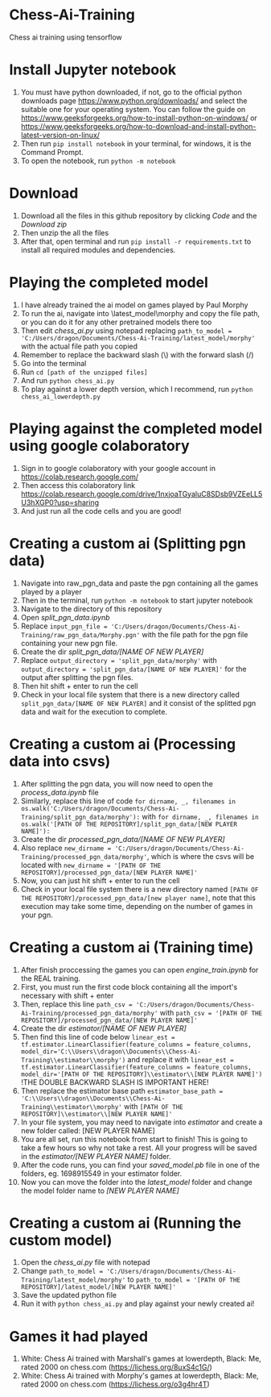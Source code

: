 # Chess-Ai-Training
 Chess ai training using tensorflow
# Install Jupyter notebook
1. You must have python downloaded, if not, go to the official python downloads page https://www.python.org/downloads/ and select the suitable one for your operating system. You can follow the guide on https://www.geeksforgeeks.org/how-to-install-python-on-windows/ or https://www.geeksforgeeks.org/how-to-download-and-install-python-latest-version-on-linux/
2. Then run `pip install notebook` in your terminal, for windows, it is the Command Prompt.
3. To open the notebook, run `python -m notebook`
# Download
1.  Download all the files in this github repository by clicking *Code* and the *Download zip*
2.  Then unzip the all the files
3.  After that, open terminal and run `pip install -r requirements.txt` to install all required modules and dependencies.
# Playing the completed model
1. I have already trained the ai model on games played by Paul Morphy
2. To run the ai, navigate into \latest_model\morphy and copy the file path, or you can do it for any other pretrained models there too
3. Then edit *chess_ai.py* using notepad replacing `path_to_model = 'C:/Users/dragon/Documents/Chess-Ai-Training/latest_model/morphy'` with the actual file path you copied
4. Remember to replace the backward slash (\\) with the forward slash (/)
5. Go into the terminal
6. Run `cd [path of the unzipped files]`
7. And run `python chess_ai.py`
8. To play against a lower depth version, which I recommend, run `python chess_ai_lowerdepth.py`
# Playing against the completed model using google colaboratory
1. Sign in to google colaboratory with your google account in https://colab.research.google.com/
2. Then access this colaboratory link https://colab.research.google.com/drive/1nxjoaTGyaluC8SDsb9VZEeLL5U3hXGP0?usp=sharing
3. And just run all the code cells and you are good!
# Creating a custom ai (Splitting pgn data)
1. Navigate into raw_pgn_data and paste the pgn containing all the games played by a player
2. Then in the terminal, run `python -m notebook` to start jupyter notebook
3. Navigate to the directory of this repository
4. Open *split_pgn_data.ipynb*
5. Replace `input_pgn_file = 'C:/Users/dragon/Documents/Chess-Ai-Training/raw_pgn_data/Morphy.pgn'` with the file path for the pgn file containing your new pgn file.
6. Create the dir *split_pgn_data/[NAME OF NEW PLAYER]* 
7. Replace `output_directory = 'split_pgn_data/morphy'` with `output_directory = 'split_pgn_data/[NAME OF NEW PLAYER]'` for the output after splitting the pgn files. 
8. Then hit shift + enter to run the cell
9. Check in your local file system that there is a new directory called `split_pgn_data/[NAME OF NEW PLAYER]` and it consist of the splitted pgn data and wait for the execution to complete.
# Creating a custom ai (Processing data into csvs)
1. After splitting the pgn data, you will now need to open the *process_data.ipynb* file
2. Similarly, replace this line of code `for dirname, _, filenames in os.walk('C:/Users/dragon/Documents/Chess-Ai-Training/split_pgn_data/morphy'):` with `for dirname, _, filenames in os.walk('[PATH OF THE REPOSITORY]/split_pgn_data/[NEW PLAYER NAME]'):`
3. Create the dir *processed_pgn_data/[NAME OF NEW PLAYER]* 
4. Also replace `new_dirname = 'C:/Users/dragon/Documents/Chess-Ai-Training/processed_pgn_data/morphy'`, which is where the csvs will be located with `new_dirname = '[PATH OF THE REPOSITORY]/processed_pgn_data/[NEW PLAYER NAME]'`
5. Now, you can just hit shift + enter to run the cell
6. Check in your local file system there is a new directory named `[PATH OF THE REPOSITORY]/processed_pgn_data/[new player name]`, note that this execution may take some time, depending on the number of games in your pgn.
# Creating a custom ai (Training time)
1. After finish proccessing the games you can open *engine_train.ipynb* for the REAL training.
2. First, you must run the first code block containing all the import's necessary with shift + enter
3. Then, replace this line `path_csv = 'C:/Users/dragon/Documents/Chess-Ai-Training/processed_pgn_data/morphy'` with `path_csv = '[PATH OF THE REPOSITORY]/processed_pgn_data/[NEW PLAYER NAME]'`
4. Create the dir *estimator/[NAME OF NEW PLAYER]* 
5. Then find this line of code below `linear_est = tf.estimator.LinearClassifier(feature_columns = feature_columns, model_dir='C:\\Users\\dragon\\Documents\\Chess-Ai-Training\\estimator\\morphy')` and replace it with `linear_est = tf.estimator.LinearClassifier(feature_columns = feature_columns, model_dir='[PATH OF THE REPOSITORY]\\estimator\\[NEW PLAYER NAME]')` !THE DOUBLE BACKWARD SLASH IS IMPORTANT HERE!
6. Then replace the estimator base path `estimator_base_path = 'C:\\Users\\dragon\\Documents\\Chess-Ai-Training\\estimator\\morphy'` with `[PATH OF THE REPOSITORY]\\estimator\\[NEW PLAYER NAME]'`
7. In your file system, you may need to navigate into *estimator* and create a new folder called: [NEW PLAYER NAME]
8. You are all set, run this notebook from start to finish! This is going to take a few hours so why not take a rest. All your progress will be saved in the *estimator/[NEW PLAYER NAME]* folder.
9. After the code runs, you can find your *saved_model.pb* file in one of the folders, eg. 1698915549 in your estimator folder.
10. Now you can move the folder into the *latest_model* folder and change the model folder name to *[NEW PLAYER NAME]*
# Creating a custom ai (Running the custom model)
1. Open the *chess_ai.py* file with notepad
2. Change `path_to_model = 'C:/Users/dragon/Documents/Chess-Ai-Training/latest_model/morphy'` to `path_to_model = '[PATH OF THE REPOSITORY]/latest_model/[NEW PLAYER NAME]'`
3. Save the updated python file
4. Run it with `python chess_ai.py` and play against your newly created ai!
# Games it had played
1. White: Chess Ai trained with Marshall's games at lowerdepth, Black: Me, rated 2000 on chess.com (https://lichess.org/8uxS4c1G/)
2. White: Chess Ai trained with Morphy's games at lowerdepth, Black: Me, rated 2000 on chess.com (https://lichess.org/o3g4hr4T)

